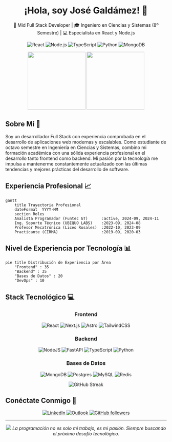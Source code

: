 <div align="center">
  <h1>¡Hola, soy José Galdámez! 👋</h1>
  <p>🚀 Mid Full Stack Developer | 🎓 Ingeniero en Ciencias y Sistemas (8º Semestre) | 💻 Especialista en React y Node.js</p>
  
  <!-- Badges de tecnologías principales -->
  <p>
    <img src="https://img.shields.io/badge/React-20232A?style=for-the-badge&logo=react&logoColor=61DAFB" alt="React"/>
    <img src="https://img.shields.io/badge/Node.js-43853D?style=for-the-badge&logo=node.js&logoColor=white" alt="Node.js"/>
    <img src="https://img.shields.io/badge/TypeScript-007ACC?style=for-the-badge&logo=typescript&logoColor=white" alt="TypeScript"/>
    <img src="https://img.shields.io/badge/Python-3776AB?style=for-the-badge&logo=python&logoColor=white" alt="Python"/>
    <img src="https://img.shields.io/badge/MongoDB-4EA94B?style=for-the-badge&logo=mongodb&logoColor=white" alt="MongoDB"/>
  </p>

  <!-- GitHub Stats Cards -->
  <div>
    <img height="180em" src="https://github-readme-stats.vercel.app/api?username=joseggald&show_icons=true&theme=tokyonight&include_all_commits=true&count_private=true"/>
    <img height="180em" src="https://github-readme-stats.vercel.app/api/top-langs/?username=joseggald&layout=compact&langs_count=7&theme=tokyonight"/>
  </div>
</div>

## Sobre Mí 🌟
Soy un desarrollador Full Stack con experiencia comprobada en el desarrollo de aplicaciones web modernas y escalables. Como estudiante de octavo semestre en Ingeniería en Ciencias y Sistemas, combino mi formación académica con una sólida experiencia profesional en el desarrollo tanto frontend como backend. Mi pasión por la tecnología me impulsa a mantenerme constantemente actualizado con las últimas tendencias y mejores prácticas del desarrollo de software.

## Experiencia Profesional 📈

```mermaid
gantt
    title Trayectoria Profesional
    dateFormat  YYYY-MM
    section Roles
    Analista Programador (Funtec GT)      :active, 2024-09, 2024-11
    Ing. Soporte Técnico (UBIQUO LABS)    :2023-09, 2024-08
    Profesor Mecatrónica (Liceo Rosales)  :2022-10, 2023-09
    Practicante (CIRMA)                   :2019-09, 2020-03
```

## Nivel de Experiencia por Tecnología 📊
```mermaid
pie title Distribución de Experiencia por Área
    "Frontend" : 35
    "Backend" : 35
    "Bases de Datos" : 20
    "DevOps" : 10
```

## Stack Tecnológico 💻
<!-- Skills Cards with Progress Bars -->
<div align="center">

### Frontend
![React](https://img.shields.io/badge/react-%2320232a.svg?style=for-the-badge&logo=react&logoColor=%2361DAFB) ![Next.js](https://img.shields.io/badge/Next-black?style=for-the-badge&logo=next.js&logoColor=white) ![Astro](https://img.shields.io/badge/astro-%232C2052.svg?style=for-the-badge&logo=astro&logoColor=white) ![TailwindCSS](https://img.shields.io/badge/tailwindcss-%2338B2AC.svg?style=for-the-badge&logo=tailwind-css&logoColor=white)

### Backend
![NodeJS](https://img.shields.io/badge/node.js-6DA55F?style=for-the-badge&logo=node.js&logoColor=white) ![FastAPI](https://img.shields.io/badge/FastAPI-005571?style=for-the-badge&logo=fastapi) ![TypeScript](https://img.shields.io/badge/typescript-%23007ACC.svg?style=for-the-badge&logo=typescript&logoColor=white) ![Python](https://img.shields.io/badge/python-3670A0?style=for-the-badge&logo=python&logoColor=ffdd54)

### Bases de Datos
![MongoDB](https://img.shields.io/badge/MongoDB-%234ea94b.svg?style=for-the-badge&logo=mongodb&logoColor=white) ![Postgres](https://img.shields.io/badge/postgres-%23316192.svg?style=for-the-badge&logo=postgresql&logoColor=white) ![MySQL](https://img.shields.io/badge/mysql-%2300f.svg?style=for-the-badge&logo=mysql&logoColor=white) ![Redis](https://img.shields.io/badge/redis-%23DD0031.svg?style=for-the-badge&logo=redis&logoColor=white)

</div>

<!-- GitHub Streak Stats -->
<div align="center">
  <img src="https://github-readme-streak-stats.herokuapp.com/?user=joseggald&theme=tokyonight" alt="GitHub Streak"/>
</div>

## Conéctate Conmigo 🤝
<div align="center">
  <a href="https://www.linkedin.com/in/josé-eduardo-galdámez-gonzález-187060209/" target="_blank">
    <img src="https://img.shields.io/badge/LinkedIn-0077B5?style=for-the-badge&logo=linkedin&logoColor=white" alt="LinkedIn">
  </a>
  <a href="mailto:eduardo_gonzalez2002@outlook.es" target="_blank">
    <img src="https://img.shields.io/badge/Microsoft_Outlook-0078D4?style=for-the-badge&logo=microsoft-outlook&logoColor=white" alt="Outlook">
  </a>
  <a href="https://github.com/joseggald" target="_blank">
    <img src="https://img.shields.io/github/followers/joseggald?style=for-the-badge&logo=github&logoColor=white" alt="GitHub followers">
  </a>
</div>

---
<div align="center">
  <img src="https://forthebadge.com/images/badges/built-with-love.svg"/>
  <i>La programación no es solo mi trabajo, es mi pasión. Siempre buscando el próximo desafío tecnológico.</i>
</div>
